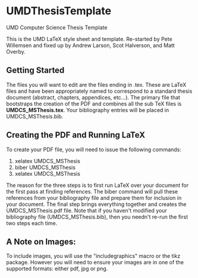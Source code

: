 UMDThesisTemplate
=================

UMD Computer Science Thesis Template

This is the UMD LaTeX style sheet and template.  Re-started by Pete
Willemsen and fixed up by Andrew Larson, Scot Halverson, and Matt Overby.

Getting Started
---------------

The files you will want to edit are the files ending in .tex. These
are LaTeX files and have been appropriately named to correspond to a
standard thesis document (abstract, chapters, appendices, etc...). The
primary file that bootstraps the creation of the PDF and combines all
the sub TeX files is __UMDCS_MSThesis.tex__. Your bibliography entries
will be placed in UMDCS_MSThesis.bib.

Creating the PDF and Running LaTeX
-----------------------------------

To create your PDF file, you will need to issue the following
commands:

1. xelatex UMDCS_MSThesis
2. biber UMDCS_MSThesis
3. xelatex UMDCS_MSThesis

The reason for the three steps is to first run LaTeX over your
document for the first pass at finding references. The biber command
will pull these references from your bibliography file and prepare
them for inclusion in your document. The final step brings everything
together and creates the UMDCS_MSThesis.pdf file. Note that if you
haven't modified your bibliography file (UMDCS_MSThesis.bib), then you
needn't re-run the first two steps each time.

## A Note on Images:
To include images, you will use the "includegraphics" macro or the
tikz package. However you will need to ensure your images are in one
of the supported formats: either pdf, jpg or png.



